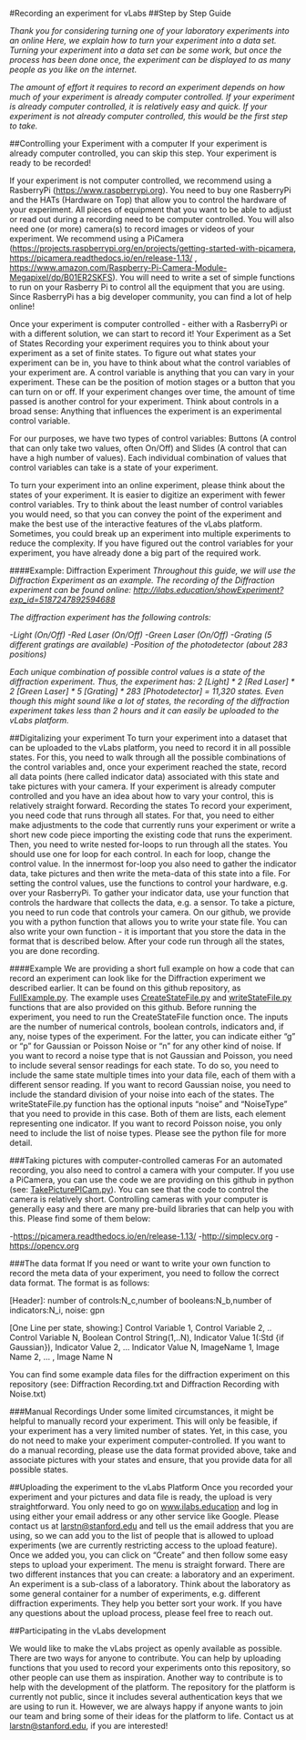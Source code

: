 #Recording an experiment for vLabs
##Step by Step Guide 

_Thank you for considering turning one of your laboratory experiments into an online 
Here, we explain how to turn your experiment into a data set. Turning your experiment into a data set can be some work, but once the process has been done once, the experiment can be displayed to as many people as you like on the internet._

_The amount of effort it requires to record an experiment depends on how much of your experiment is already computer controlled. If your experiment is already computer controlled, it is relatively easy and quick. If your experiment is not already computer controlled, this would be the first step to take._

##Controlling your Experiment with a computer
If your experiment is already computer controlled, you can skip this step. Your experiment is ready to be recorded! 

If your experiment is not computer controlled, we recommend using a RasberryPi (https://www.raspberrypi.org). You need to buy one RasberryPi and the HATs (Hardware on Top) that allow you to control the hardware of your experiment. All pieces of equipment that you want to be able to adjust or read out during a recording need to be computer controlled. You will also need one (or more) camera(s) to record images or videos of your experiment. We recommend using a PiCamera (https://projects.raspberrypi.org/en/projects/getting-started-with-picamera, https://picamera.readthedocs.io/en/release-1.13/ , https://www.amazon.com/Raspberry-Pi-Camera-Module-Megapixel/dp/B01ER2SKFS). You will need to write a set of simple functions to run on your Rasberry Pi to control all the equipment that you are using. Since RasberryPi has a big developer community, you can find a lot of help online!

Once your experiment is computer controlled - either with a RasberryPi or with a different solution, we can start to record it! 
Your Experiment as a Set of States
Recording your experiment requires you to think about your experiment as a set of finite states. To figure out what states your experiment can be in, you have to think about what the control variables of your experiment are. A control variable is anything that you can vary in your experiment. These can be the position of motion stages or a button that you can turn on or off. If your experiment changes over time, the amount of time passed is another control for your experiment. Think about controls in a broad sense: Anything that influences the experiment is an experimental control variable. 

For our purposes, we have two types of control variables: Buttons (A control that can only take two values, often On/Off) and Slides (A control that can have a high number of values). Each individual combination of values that control variables can take is a state of your experiment. 

To turn your experiment into an online experiment, please think about the states of your experiment. It is easier to digitize an experiment with fewer control variables. Try to think about the least number of control variables you would need, so that you can convey the point of the experiment and make the best use of the interactive features of the vLabs platform. Sometimes, you could break up an experiment into multiple experiments to reduce the complexity. If you have figured out the control variables for your experiment, you have already done a big part of the required work. 

####Example: Diffraction Experiment 
_Throughout this guide, we will use the Diffraction Experiment as an example. The recording of the Diffraction experiment can be found online:  http://ilabs.education/showExperiment?exp_id=5187247892594688_

_The diffraction experiment has the following controls:_

_-Light (On/Off)_
_-Red Laser (On/Off)_
_-Green Laser (On/Off)_
_-Grating (5 different gratings are available)_
_-Position of the photodetector (about 283 positions)_

_Each unique combination of possible control values is a state of the diffraction experiment. Thus, the experiment has: 2 [Light] * 2 [Red Laser] * 2 [Green Laser] * 5 [Grating] * 283 [Photodetector] = 11,320 states. Even though this might sound like a lot of states, the recording of the diffraction experiment takes less than 2 hours and it can easily be uploaded to the vLabs platform._


##Digitalizing your experiment
To turn your experiment into a dataset that can be uploaded to the vLabs platform, you need to record it in all possible states. For this, you need to walk through all the possible combinations of the control variables and, once your experiment reached the state, record all data points (here called indicator data) associated with this state and take pictures with your camera. If your experiment is already computer controlled and you have an idea about how to vary your control, this is relatively straight forward. 
Recording the states
To record your experiment, you need code that runs through all states. For that, you need to either make adjustments to the code that currently runs your experiment or write a short new code piece importing the existing code that runs the experiment. Then, you need to write nested for-loops to run through all the states. You should use one for loop for each control. In each for loop, change the control value. In the innermost for-loop you also need to gather the indicator data, take pictures and then write the meta-data of this state into a file. For setting the control values, use the functions to control your hardware, e.g. over your RasberryPi. To gather your indicator data, use your function that controls the hardware that collects the data, e.g. a sensor. To take a picture, you need to run code that controls your camera. On our github, we provide you with a python function that allows you to write your state file. You can also write your own function - it is important that you store the data in the format that is described below. After your code run through all the states, you are done recording. 

####Example
We are providing a short full example on how a code that can record an experiment can look like for the Diffraction experiment we described earlier. It can be found on this github repository, as [FullExample.py](FullExample.py). 
The example uses [CreateStateFile.py](CreateStateFile.py) and [writeStateFile.py](writeStateFile.py) functions that are also provided on this github. Before running the experiment, you need to run the CreateStateFile function once. The inputs are the number of numerical controls, boolean controls, indicators and, if any, noise types of the experiment. For the latter, you can indicate either “g” or “p” for Gaussian or Poisson Noise or “n” for any other kind of noise. If you want to record a noise type that is not Gaussian and Poisson, you need to include several sensor readings for each state. To do so, you need to include the same state multiple times into your data file, each of them with a different sensor reading. If you want to record Gaussian noise, you need to include the standard division of your noise into each of the states. The writeStateFile.py function has the optional inputs “noise” and “NoiseType” that you need to provide in this case. Both of them are lists, each element representing one indicator. If you want to record Poisson noise, you only need to include the list of noise types. Please see the python file for more detail. 

###Taking pictures with computer-controlled cameras
For an automated recording, you also need to control a camera with your computer. If you use a PiCamera, you can use the code we are providing on this github in python (see: [TakePicturePICam.py](TakePicturePICam.py)). You can see that the code to control the camera is relatively short. Controlling cameras with your computer is generally easy and there are many pre-build libraries that can help you with this. Please find some of them below: 

-https://picamera.readthedocs.io/en/release-1.13/
-http://simplecv.org
-https://opencv.org

###The data format 
If you need or want to write your own function to record the meta data of your experiment, you need to follow the correct data format. The format is as follows: 

[Header]: 
number of controls:N_c,number of booleans:N_b,number of indicators:N_i, noise: gpn

[One Line per state, showing:]
Control Variable 1, Control Variable 2, .. Control Variable N, Boolean Control String(1,..N), Indicator Value 1(:Std {if Gaussian}), Indicator Value 2, … Indicator Value N, ImageName 1, Image Name 2, ... , Image Name N

You can find some example data files for the diffraction experiment on this repository (see: Diffraction Recording.txt and Diffraction Recording with Noise.txt) 

###Manual Recordings
Under some limited circumstances, it might be helpful to manually record your experiment. This will only be feasible, if your experiment has a very limited number of states. Yet, in this case, you do not need to make your experiment computer-controlled. If you want to do a manual recording, please use the data format provided above, take and associate pictures with your states and ensure, that you provide data for all possible states. 

##Uploading the experiment to the vLabs Platform
Once you recorded your experiment and your pictures and data file is ready, the upload is very straightforward. You only need to go on www.ilabs.education and log in using either your email address or any other service like Google. Please contact us at larstn@stanford.edu and tell us the email address that you are using, so we can add you to the list of people that is allowed to upload experiments (we are currently restricting access to the upload feature). Once we added you, you can click on “Create” and then follow some easy steps to upload your experiment. The menu is straight forward. There are two different instances that you can create: a laboratory and an experiment. An experiment is a sub-class of a laboratory. Think about the laboratory as some general container for a number of experiments, e.g. different diffraction experiments. They help you better sort your work. If you have any questions about the upload process, please feel free to reach out. 

##Participating in the vLabs development

We would like to make the vLabs project as openly available as possible. There are two ways for anyone to contribute. You can help by uploading functions that you used to record your experiments onto this repository, so other people can use them as inspiration. Another way to contribute is to help with the development of the platform. The repository for the platform is currently not public, since it includes several authentication keys that we are using to run it. However, we are always happy if anyone wants to join our team and bring some of their ideas for the platform to life. Contact us at larstn@stanford.edu, if you are interested! 
